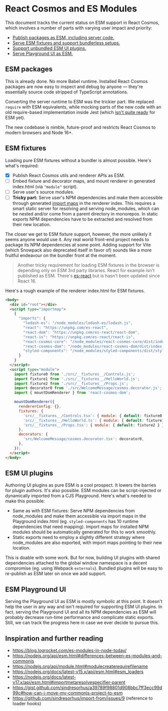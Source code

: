 # React Cosmos and ES Modules

This document tracks the current status on ESM support in React Cosmos, which involves a number of parts with varying user impact and priority:

- [Publish packages as ESM, including server code.](#esm-packages)
- [Serve ESM fixtures and support bundlerless setups.](#esm-fixtures)
- [Support unbundled ESM UI plugins.](#esm-ui-plugins)
- [Serve Playground UI as ESM.](#esm-playground-ui)

## ESM packages

This is already done. No more Babel runtime. Installed React Cosmos packages are now easy to inspect and debug by anyone — they're essentially source code stripped of TypeScript annotations.

Converting the server runtime to ESM was the trickier part. We replaced `require` with ESM equivalents, while mocking parts of the new code with an old require-based implementation inside Jest (which [isn't quite ready](https://jestjs.io/docs/ecmascript-modules) for ESM yet).

The new codebase is nimble, future-proof and restricts React Cosmos to modern browsers and Node 16+.

## ESM fixtures

Loading pure ESM fixtures without a bundler is almost possible. Here's what's required:

- [x] Publish React Cosmos utils and renderer APIs as ESM.
- [ ] Embed fixture and decorator maps, and mount renderer in generated index.html (via `"module"` script).
- [ ] Serve user's source modules.
- [ ] **Tricky part:** Serve user's NPM dependencies and make them accessible through generated [import maps](https://github.com/WICG/import-maps) in the renderer index. This requires a smart static server for resolving and serving node_modules, which can be nested and/or come from a parent directory in monorepos. In static exports NPM dependencies have to be extracted and resolved from their new location.

The closer we get to ESM fixture support, however, the more unlikely it seems anyone would use it. Any real world front-end project needs to package its NPM dependencies at some point. Adding support for Vite (which Snowpack also deprecated itself in favor of) sounds like a more fruitful endeavour on the bundler front at the moment.

> Another tricky requirement for loading ESM fixtures in the browser is depending only on ESM 3rd party libraries. React for example isn't published as ESM. There's [es-react](https://github.com/lukejacksonn/es-react) but is hasn't been updated since React 16.

Here's a rough example of the renderer index.html for ESM fixtures.

```html
<body>
  <div id="root"></div>
  <script type="importmap">
    {
      "imports": {
        "lodash-es": "/node_modules/lodash-es/lodash.js",
        "react": "https://unpkg.com/es-react",
        "react-dom": "https://unpkg.com/es-react/react-dom",
        "react-is": "https://unpkg.com/es-react/react-is",
        "react-cosmos-core": "/node_modules/react-cosmos-core/dist/index.js",
        "react-cosmos-dom": "/node_modules/react-cosmos-dom/dist/index.js",
        "styled-components": "/node_modules/styled-components/dist/styled-components.esm.js"
      }
    }
  </script>
  <script type="module">
    import fixture0 from './src/__fixtures__/Controls.js';
    import fixture1 from './src/__fixtures__/HelloWorld.js';
    import fixture2 from './src/__fixtures__/Props.js';
    import decorator0 from './src/WelcomeMessage/cosmos.decorator.js';
    import { mountDomRenderer } from 'react-cosmos-dom';

    mountDomRenderer({
      rendererConfig: {},
      fixtures: {
        'src/__fixtures__/Controls.tsx': { module: { default: fixture0 } },
        'src/__fixtures__/HelloWorld.ts': { module: { default: fixture1 } },
        'src/__fixtures__/Props.tsx': { module: { default: fixture2 } },
      },
      decorators: {
        'src/WelcomeMessage/cosmos.decorator.tsx': decorator0,
      },
    });
  </script>
</body>
```

## ESM UI plugins

Authoring UI plugins as pure ESM is a cool prospect. It lowers the barries for plugin authors. It's also possible. ESM modules can be script-injected or dynamically imported from a CJS Playground. Here's what's needed to make this possible:

- Same as with ESM fixtures: Serve NPM dependencies from node_modules and make them accessible via import maps in the Playground index.html (eg. `styled-components` has 10 runtime dependencies that need mapping). Import maps for installed NPM modules should be automatically generated for this to work smoothly.
- Static exports need to employ a slightly different strategy where node_modules are also exported, with import maps pointing to their new location.

This is doable with some work. But for now, building UI plugins with shared dependencies attached to the global window namespace is a decent compromise (eg. using Webpack `externals`). Bundled plugins will be easy to re-publish as ESM later on once we add support.

## ESM Playground UI

Serving the Playground UI as ESM is mostly symbolic at this point. It doesn't help the user in any way and isn't required for supporting ESM UI plugins. In fact, serving the Playground UI and all its NPM dependencies as ESM will probably decrease run-time performance and complicate static exports. Still, we can track the progress here in case we ever decide to pursue this.

## Inspiration and further reading

- https://blog.logrocket.com/es-modules-in-node-today/
- https://nodejs.org/api/esm.html#differences-between-es-modules-and-commonjs
- https://nodejs.org/api/module.html#modulecreaterequirefilename
- https://nodejs.org/docs/latest-v15.x/api/esm.html#esm_loaders
- https://nodejs.org/docs/latest-v17.x/api/esm.html#importmetaresolvespecifier-parent
- https://gist.github.com/sindresorhus/a39789f98801d908bbc7ff3ecc99d99c#how-can-i-move-my-commonjs-project-to-esm
- https://github.com/sindresorhus/import-from/issues/9 (reference to loader hooks)
